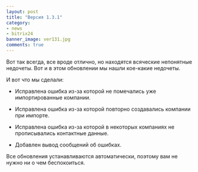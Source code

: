 ```yaml
---
layout: post
title: "Версия 1.3.1"
category: 
- news
- bitrix24
banner_image: ver131.jpg
comments: true
---
```


Вот так всегда, все вроде отлично, но находятся всяческие непонятные недочеты. Вот и в этом обновлении мы нашли кое-какие недочеты.

И вот что мы сделали:

- Исправлена ошибка из-за которой не помечались уже импортированные компании.

- Исправлена ошибка из-за которой повторно создавались компании при импорте.

- Исправлена ошибка из-за которой в некоторых компаниях не прописывались контактные данные.

- Добавлен вывод сообщений об ошибках.

Все обновления устанавливаются автоматически, поэтому вам не нужно ни о чем беспокоиться.